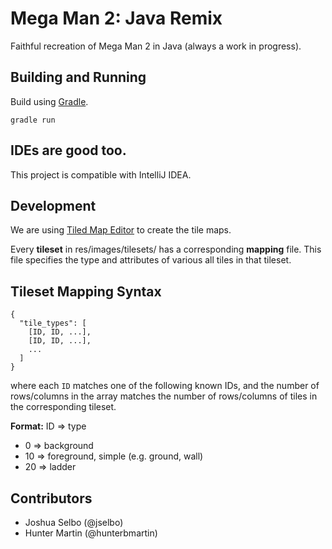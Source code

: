 Mega Man 2: Java Remix
=====

Faithful recreation of Mega Man 2 in Java (always a work in progress).

Building and Running
-----
Build using [Gradle](https://gradle.org/).

```
gradle run
```

IDEs are good too.
-----
This project is compatible with IntelliJ IDEA.

Development
-----
We are using [Tiled Map Editor](http://www.mapeditor.org) to create the tile maps.

Every **tileset** in res/images/tilesets/ has a corresponding **mapping** file.
This file specifies the type and attributes of various all tiles in that tileset.

Tileset Mapping Syntax
-----
```
{
  "tile_types": [
    [ID, ID, ...],
    [ID, ID, ...],
    ...
  ]
}
```

where each `ID` matches one of the following known IDs, and the number of rows/columns in the array matches
the number of rows/columns of tiles in the corresponding tileset.

**Format:** ID => type

* 0 => background
* 10 => foreground, simple (e.g. ground, wall)
* 20 => ladder

Contributors
-----
* Joshua Selbo (@jselbo)
* Hunter Martin (@hunterbmartin)

